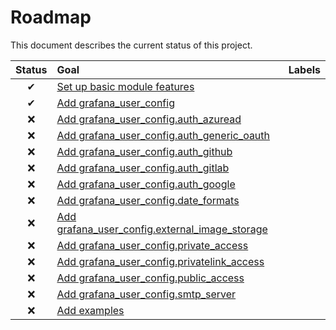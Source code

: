# Roadmap

This document describes the current status of this project.


| Status | Goal | Labels | 
| :---: | :--- | --- | 
| ✔ | [Set up basic module features]() || 
| ✔ | [Add grafana_user_config]() ||
| ❌ | [Add grafana_user_config.auth_azuread]() ||
| ❌ | [Add grafana_user_config.auth_generic_oauth]() ||
| ❌ | [Add grafana_user_config.auth_github]() ||
| ❌ | [Add grafana_user_config.auth_gitlab]() ||
| ❌ | [Add grafana_user_config.auth_google]() ||
| ❌ | [Add grafana_user_config.date_formats]() ||
| ❌ | [Add grafana_user_config.external_image_storage]() ||
| ❌ | [Add grafana_user_config.private_access]() ||
| ❌ | [Add grafana_user_config.privatelink_access]() ||
| ❌ | [Add grafana_user_config.public_access]() ||
| ❌ | [Add grafana_user_config.smtp_server]() ||
| ❌ | [Add examples]() ||
